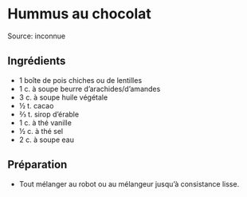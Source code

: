 # Hummus au chocolat
Source: inconnue

## Ingrédients
* 1 boîte de pois chiches ou de lentilles
* 1 c. à soupe beurre d’arachides/d’amandes
* 3 c. à soupe huile végétale
* ½ t. cacao
* ⅔ t. sirop d’érable
* 1 c. à thé vanille
* ½ c. à thé sel
* 2 c. à soupe eau

## Préparation
* Tout mélanger au robot ou au mélangeur jusqu’à consistance lisse.